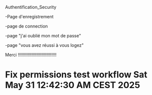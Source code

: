 Authentification_Security


-Page d'enregistrement

-page de connection

-page "j'ai oublié mon mot de passe"

-page "vous avez réussi à vous logez"


Merci !!!!!!!!!!!!!!!!!!!!!!!!!!!!!!!

# Fix permissions test workflow Sat May 31 12:42:30 AM CEST 2025

